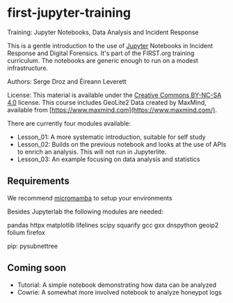 # first-jupyter-training

Training: Jupyter Notebooks, Data Analysis and Incident Response


This is a gentle introduction to the use of [Jupyter](https://jupyter.org/) Notebooks in Incident Response and Digital Forensics. It's part of the FIRST.org training curriculum. The notebooks are generic enough to run on a modest infrastructure. 


Authors: Serge Droz and Éireann Leverett

License: This material is available under the [Creative Commons BY-NC-SA 4.0](https://creativecommons.org/licenses/by-nc-sa/4.0/) license. This course includes GeoLite2 Data created by MaxMind, available from  [https://www.maxmind.com](https://www.maxmind.com/).

There are currently four modules available:

 - Lesson_01: A more systematic introduction, suitable for self study
 - Lesson_02: Builds on the previous notebook and looks at the use of APIs to enrich an analysis. This will not run in Jupyterlite.
 - Lesson_03: An example focusing on data analysis and statistics

## Requirements

We recommend [micromamba](https://mamba.readthedocs.io/en/latest/user_guide/micromamba.html) to setup your environments

Besides Jupyterlab the following modules are needed:
 
 pandas httpx matplotlib lifelines scipy squarify gcc gxx dnspython geoip2 folium firefox
 
 pip: pysubnettree
 
## Coming soon

 - Tutorial: A simple notebook demonstrating how data can be analyzed
 - Cowrie: A somewhat more involved notebook to analyze honeypot logs